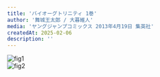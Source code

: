 ```yaml
---
title: 'バイオーグトリニティ 1巻'
author: '舞城王太郎 / 大暮維人'
media: 'ヤングジャンプコミックス 2013年4月19日 集英社'
createdAt: 2025-02-06
description: ''
---
```


![fig1](https://i.gyazo.com/76fcf118c407a81c4e3425a0329f33bb.jpg)  
![fig2](https://i.gyazo.com/8a88c7e9dc98d9b12232981eb7bf5794.png)  
